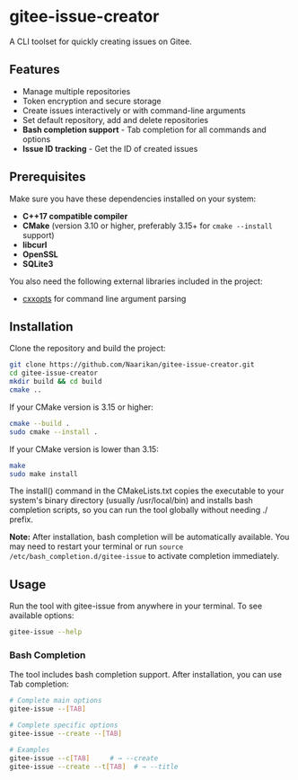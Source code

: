 # gitee-issue-creator

A CLI toolset for quickly creating issues on Gitee.

## Features

- Manage multiple repositories
- Token encryption and secure storage
- Create issues interactively or with command-line arguments
- Set default repository, add and delete repositories
- **Bash completion support** - Tab completion for all commands and options
- **Issue ID tracking** - Get the ID of created issues

## Prerequisites

Make sure you have these dependencies installed on your system:

- **C++17 compatible compiler**
- **CMake** (version 3.10 or higher, preferably 3.15+ for `cmake --install` support)
- **libcurl**
- **OpenSSL**
- **SQLite3**

You also need the following external libraries included in the project:

- [cxxopts](https://github.com/jarro2783/cxxopts) for command line argument parsing

## Installation

Clone the repository and build the project:

```bash
git clone https://github.com/Naarikan/gitee-issue-creator.git
cd gitee-issue-creator
mkdir build && cd build
cmake ..
```
If your CMake version is 3.15 or higher:
```bash
cmake --build .
sudo cmake --install .
```
If your CMake version is lower than 3.15:
```bash
make
sudo make install
```

The install() command in the CMakeLists.txt copies the executable to your system's binary directory (usually /usr/local/bin) and installs bash completion scripts, so you can run the tool globally without needing ./ prefix.

**Note:** After installation, bash completion will be automatically available. You may need to restart your terminal or run `source /etc/bash_completion.d/gitee-issue` to activate completion immediately.

## Usage
Run the tool with gitee-issue from anywhere in your terminal.
To see available options:
```bash
gitee-issue --help
```

### Bash Completion

The tool includes bash completion support. After installation, you can use Tab completion:

```bash
# Complete main options
gitee-issue --[TAB]

# Complete specific options
gitee-issue --create --[TAB]

# Examples
gitee-issue --c[TAB]     # → --create
gitee-issue --create --t[TAB]  # → --title
```

